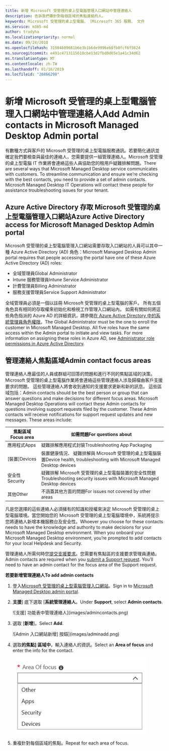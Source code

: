```yaml
---
title: 新增 Microsoft 受管理的桌上型電腦管理入口網站中管理連絡人
description: 告訴我們要針對每個區域的焦點連絡的人。
keywords: Microsoft 受管理的桌上型電腦、 [Microsoft 365 服務、 文件
ms.service: m365-md
author: trudyha
ms.localizationpriority: normal
ms.date: 09/24/2018
ms.openlocfilehash: 31984609681b6e3b1b6de9996eb8fb0fcf6f5624
ms.sourcegitcommit: e491c4713115610cbe13d2fbd0d65e1a41c34d62
ms.translationtype: MT
ms.contentlocale: zh-TW
ms.lasthandoff: 01/16/2019
ms.locfileid: "26866298"
---
```

# <a name="add-admin-contacts-in-microsoft-managed-desktop-admin-portal"></a><span data-ttu-id="d8911-104">新增 Microsoft 受管理的桌上型電腦管理入口網站中管理連絡人</span><span class="sxs-lookup"><span data-stu-id="d8911-104">Add Admin contacts in Microsoft Managed Desktop Admin portal</span></span>

<span data-ttu-id="d8911-p101">有數種方式與客戶的 Microsoft 受管理的桌上型電腦服務通訊。若要簡化通訊並確定我們要檢查與最佳的連絡人，您需要提供一組管理連絡人。Microsoft 受管理的桌上型電腦 IT 作業將會連絡這些人員協助您的租用戶疑難排解問題。</span><span class="sxs-lookup"><span data-stu-id="d8911-p101">There are several ways that Microsoft Managed Desktop service communicates with customers. To streamline communication and ensure we’re checking with the best contacts, you need to provide a set of admin contacts. Microsoft Managed Desktop IT Operations will contact these people for assistance troubleshooting issues for your tenant.</span></span> 

## <a name="azure-active-directory-access-for-microsoft-managed-desktop-admin-portal"></a><span data-ttu-id="d8911-108">Azure Active Directory 存取 Microsoft 受管理的桌上型電腦管理入口網站</span><span class="sxs-lookup"><span data-stu-id="d8911-108">Azure Active Directory access for Microsoft Managed Desktop Admin portal</span></span>

<span data-ttu-id="d8911-109">Microsoft 受管理的桌上型電腦管理入口網站需要存取入口網站的人員可以其中一種 Azure Active Directory (AD) 角色：</span><span class="sxs-lookup"><span data-stu-id="d8911-109">Microsoft Managed Desktop Admin portal requires that people accessing the portal have one of these Azure Active Directory (AD) roles:</span></span>
- <span data-ttu-id="d8911-110">全域管理員</span><span class="sxs-lookup"><span data-stu-id="d8911-110">Global Administrator</span></span>
- <span data-ttu-id="d8911-111">Intune 服務管理員</span><span class="sxs-lookup"><span data-stu-id="d8911-111">Intune Service Administrator</span></span>
- <span data-ttu-id="d8911-112">計費管理員</span><span class="sxs-lookup"><span data-stu-id="d8911-112">Billing Administrator</span></span>
- <span data-ttu-id="d8911-113">服務支援管理員</span><span class="sxs-lookup"><span data-stu-id="d8911-113">Service Support Administrator</span></span>

<span data-ttu-id="d8911-p102">全域管理員必須是一個以註冊 Microsoft 受管理的桌上型電腦的客戶。 所有五個角色具有相同的存取權來初始化和檢視工作管理入口網站內。 如需有關如何將這些角色指派的 Azure AD 的詳細資訊，請參閱[在 Azure Active Directory 中的系統管理員角色權限](https://docs.microsoft.com/azure/active-directory/users-groups-roles/directory-assign-admin-roles)。</span><span class="sxs-lookup"><span data-stu-id="d8911-p102">The Global Administrator must be the one to enroll the customer in Microsoft Managed Desktop.  All five roles have the same access within the Admin portal to initiate and view tasks.  For more information on assigning these roles in Azure AD, see [Administrator role permissions in Azure Active Directory](https://docs.microsoft.com/azure/active-directory/users-groups-roles/directory-assign-admin-roles).</span></span> 

## <a name="admin-contact-focus-areas"></a><span data-ttu-id="d8911-117">管理連絡人焦點區域</span><span class="sxs-lookup"><span data-stu-id="d8911-117">Admin contact focus areas</span></span>

<span data-ttu-id="d8911-p103">管理連絡人應最佳的人員或群組可回答的問題和進行不同的焦點區域的決策。 Microsoft 受管理的桌上型電腦作業將會連絡這些管理連絡人涉及歸檔由客戶支援要求的問題。 這些管理連絡人將會收到通知的支援要求更新和新的訊息。 這些區域包括：</span><span class="sxs-lookup"><span data-stu-id="d8911-p103">Admin contacts should be the best person or group that can answer questions and make decisions for different focus areas.  Microsoft Managed Desktop Operations will contact these Admin contacts for questions involving support requests filed by the customer.  These Admin contacts will receive notifications for support request updates and new messages.  These areas include:</span></span>

<span data-ttu-id="d8911-122">焦點區域</span><span class="sxs-lookup"><span data-stu-id="d8911-122">Focus area</span></span> | <span data-ttu-id="d8911-123">如需問題</span><span class="sxs-lookup"><span data-stu-id="d8911-123">For questions about</span></span>
--- | ---
<span data-ttu-id="d8911-124">應用程式</span><span class="sxs-lookup"><span data-stu-id="d8911-124">Apps</span></span> | <span data-ttu-id="d8911-125">疑難排解應用程式封裝</span><span class="sxs-lookup"><span data-stu-id="d8911-125">Troubleshooting App Packaging</span></span>
<span data-ttu-id="d8911-126">[裝置]</span><span class="sxs-lookup"><span data-stu-id="d8911-126">Devices</span></span> | <span data-ttu-id="d8911-127">裝置健康情況、 疑難排解與 Microsoft 受管理的桌上型電腦裝置</span><span class="sxs-lookup"><span data-stu-id="d8911-127">Device health, troubleshooting with Microsoft Managed Desktop devices</span></span>
<span data-ttu-id="d8911-128">安全性</span><span class="sxs-lookup"><span data-stu-id="d8911-128">Security</span></span> | <span data-ttu-id="d8911-129">疑難排解 Microsoft 受管理的桌上型電腦裝置的安全性問題</span><span class="sxs-lookup"><span data-stu-id="d8911-129">Troubleshooting security issues with Microsoft Managed Desktop devices</span></span>
<span data-ttu-id="d8911-130">其他</span><span class="sxs-lookup"><span data-stu-id="d8911-130">Other</span></span> | <span data-ttu-id="d8911-131">不涵蓋其他方面的問題</span><span class="sxs-lookup"><span data-stu-id="d8911-131">For issues not covered by other areas</span></span>

<span data-ttu-id="d8911-p104">凡是您選擇的這些連絡人必須擁有的知識和授權來決定 Microsoft 受管理的桌上型電腦環境。當您開始您的 Microsoft 受管理的桌上型電腦環境中，系統將提示您將連絡人新增本機服務台及安全性。</span><span class="sxs-lookup"><span data-stu-id="d8911-p104">Whoever you choose for these contacts needs to have the knowledge and authority to make decisions for your Microsoft Managed Desktop environment. When you onboard your Microsoft Managed Desktop environment, you’re prompted to add contacts for your local Helpdesk and Security.</span></span> 

<span data-ttu-id="d8911-p105">管理連絡人所需何時您[提交支援要求](../working-with-managed-desktop/support.md)。您需要有焦點區的支援要求管理員連絡。</span><span class="sxs-lookup"><span data-stu-id="d8911-p105">Admin contacts are required when you [submit a Support request](../working-with-managed-desktop/support.md). You’ll need to have an admin contact for the focus area of the Support request.</span></span> 

<span data-ttu-id="d8911-136">**若要新增管理連絡人**</span><span class="sxs-lookup"><span data-stu-id="d8911-136">**To add admin contacts**</span></span>

1.  <span data-ttu-id="d8911-137">登入[Microsoft 受管理的桌上型電腦管理入口網站](http://aka.ms/mwaasportal)。</span><span class="sxs-lookup"><span data-stu-id="d8911-137">Sign in to [Microsoft Managed Desktop admin portal](http://aka.ms/mwaasportal).</span></span> 

2.  <span data-ttu-id="d8911-138">**支援**] 底下選取 [**系統管理連絡人**。</span><span class="sxs-lookup"><span data-stu-id="d8911-138">Under **Support**, select **Admin contacts**.</span></span> 

    ![支援] 功能表中管理連絡人](images/admincontacts.png)

3. <span data-ttu-id="d8911-140">選取 [**新增**]。</span><span class="sxs-lookup"><span data-stu-id="d8911-140">Select **Add**.</span></span>

    ![Admin 入口網站新增] 按鈕](images/adminadd.png)

4.  <span data-ttu-id="d8911-142">選取**的焦點] 區域中**，輸入連絡人的資訊。</span><span class="sxs-lookup"><span data-stu-id="d8911-142">Select an **Area of focus** and enter the info for the contact.</span></span> 

    ![區域的焦點的清單](images/areaoffocus.png)

5. <span data-ttu-id="d8911-144">重複針對每個區域的焦點。</span><span class="sxs-lookup"><span data-stu-id="d8911-144">Repeat for each area of focus.</span></span> 

